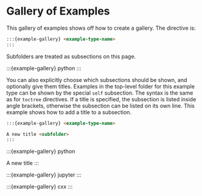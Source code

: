 # Gallery of Examples

This gallery of examples shows off how to create a gallery. The directive is:

```markdown
:::{example-gallery} <example-type-name>
:::
```

Subfolders are treated as subsections on this page.

:::{example-gallery} python
:::

You can also explicitly choose which subsections should be shown, and optionally
give them titles. Examples in the top-level folder for this example type can be
shown by the special `self` subsection. The syntax is the same as for `toctree`
directives. If a title is specified, the subsection is listed inside angle brackets,
otherwise the subsection can be listed on its own line. This example shows how
to add a title to a subsection.

```markdown
:::{example-gallery} <example-type-name>

A new title <subfolder>
:::
```

:::{example-gallery} python

A new title <self>
:::

:::{example-gallery} jupyter
:::

:::{example-gallery} cxx
:::
